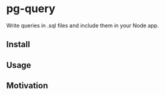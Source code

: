 # pg-query
Write queries in .sql files and include them in your Node app.

## Install

## Usage


## Motivation
